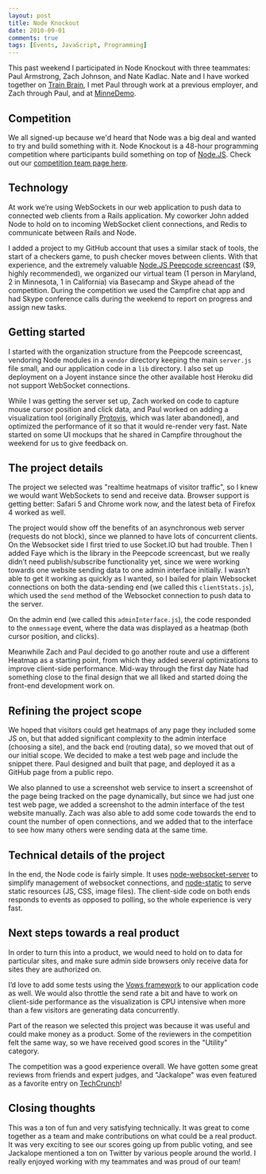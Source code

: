 ```yaml
---
layout: post
title: Node Knockout
date: 2010-09-01
comments: true
tags: [Events, JavaScript, Programming]
---
```


This past weekend I participated in Node Knockout with three teammates: Paul Armstrong, Zach Johnson, and Nate Kadlac. Nate and I have worked together on [Train Brain](http://trainbrainapp.com/), I met Paul through work at a previous employer, and Zach through Paul, and at [MinneDemo](http://minnedemo.org/).

## Competition
We all signed-up because we'd heard that Node was a big deal and wanted to try and build something with it. Node Knockout is a 48-hour programming competition where participants build something on top of [Node.JS](http://nodejs.org/). Check out our [competition team page here](http://nodeknockout.com/teams/jackalope).

## Technology
At work we’re using WebSockets in our web application to push data to connected web clients from a Rails application. My coworker John added Node to hold on to incoming WebSocket client connections, and Redis to communicate between Rails and Node.

I added a project to my GitHub account that uses a similar stack of tools, the start of a checkers game, to push checker moves between clients. With that experience, and the extremely valuable [Node.JS Peepcode screencast](http://peepcode.com/products/nodejs-i) ($9, highly recommended), we organized our virtual team (1 person in Maryland, 2 in Minnesota, 1 in California) via Basecamp and Skype ahead of the competition. During the competition we used the Campfire chat app and had Skype conference calls during the weekend to report on progress and assign new tasks.

## Getting started
I started with the organization structure from the Peepcode screencast, vendoring Node modules in a `vendor` directory keeping the main `server.js` file small, and our application code in a `lib` directory. I also set up deployment on a Joyent instance since the other available host Heroku did not support WebSocket connections. 

While I was getting the server set up, Zach worked on code to capture mouse cursor position and click data, and Paul worked on adding a visualization tool (originally [Protovis](http://vis.stanford.edu/protovis/), which was later abandoned), and optimized the performance of it so that it would re-render very fast. Nate started on some UI mockups that he shared in Campfire throughout the weekend for us to give feedback on.

## The project details
The project we selected was "realtime heatmaps of visitor traffic", so I knew we would want WebSockets to send and receive data. Browser support is getting better: Safari 5 and Chrome work now, and the latest beta of Firefox 4 worked as well.

The project would show off the benefits of an asynchronous web server (requests do not block), since we planned to have lots of concurrent clients. On the Websocket side I first tried to use Socket.IO but had trouble. Then I added Faye which is the library in the Peepcode screencast, but we really didn’t need publish/subscribe functionality yet, since we were working towards one website sending data to one admin interface initially. I wasn’t able to get it working as quickly as I wanted, so I bailed for plain Websocket connections on both the data-sending end (we called this `clientStats.js`), which used the `send` method of the Websocket connection to push data to the server. 

On the admin end (we called this `adminInterface.js`), the code responded to the `onmessage` event, where the data was displayed as a heatmap (both cursor position, and clicks). 

Meanwhile Zach and Paul decided to go another route and use a different Heatmap as a starting point, from which they added several optimizations to improve client-side performance. Mid-way through the first day Nate had something close to the final design that we all liked and started doing the front-end development work on.

## Refining the project scope
We hoped that visitors could get heatmaps of any page they included some JS on, but that added significant complexity to the admin interface (choosing a site), and the back end (routing data), so we moved that out of our initial scope. We decided to make a test web page and include the snippet there. Paul designed and built that page, and deployed it as a GitHub page from a public repo. 

We also planned to use a screenshot web service to insert a screenshot of the page being tracked on the page dynamically, but since we had just one test web page, we added a screenshot to the admin interface of the test website manually. Zach was also able to add some code towards the end to count the number of open connections, and we added that to the interface to see how many others were sending data at the same time. 

## Technical details of the project
In the end, the Node code is fairly simple. It uses [node-websocket-server](http://github.com/miksago/node-websocket-server) to simplify management of websocket connections, and [node-static](http://github.com/cloudhead/node-static) to serve static resources (JS, CSS, image files). The client-side code on both ends responds to events as opposed to polling, so the whole experience is very fast. 

## Next steps towards a real product
In order to turn this into a product, we would need to hold on to data for particular sites, and make sure admin side browsers only receive data for sites they are authorized on.

I’d love to add some tests using the [Vows framework](http://vowsjs.org/) to our application code as well. We would also throttle the send rate a bit and have to work on client-side performance as the visualization is CPU intensive when more than a few visitors are generating data concurrently.

Part of the reason we selected this project was because it was useful and could make money as a product. Some of the reviewers in the competition felt the same way, so we have received good scores in the "Utility" category.

The competition was a good experience overall. We have gotten some great reviews from friends and expert judges, and "Jackalope" was even featured as a favorite entry on [TechCrunch](http://techcrunch.com/2010/09/01/nodejs-knockout/)! 

## Closing thoughts
This was a ton of fun and very satisfying technically. It was great to come together as a team and make contributions on what could be a real product. It was very exciting to see our scores going up from public voting, and see Jackalope mentioned a ton on Twitter by various people around the world. I really enjoyed working with my teammates and was proud of our team!
